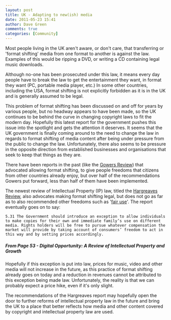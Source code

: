 ```yaml
---
layout: post
title: UK - Adapting to new(ish) media
date: 2011-05-23 15:41
author: Dave Green
comments: true
categories: [Community]
---
```


Most people living in the UK aren't aware, or don't care, that transferring or 'format shifting' media from one format to another is against the law. Examples of this would be ripping a DVD, or writing a CD containing legal music downloads.

Although no-one has been prosecuted under this law, it means every day people have to break the law to get the entertainment they want, in format they want (PC, portable media player, etc.) In some other countries, including the USA, format shifting is not explicitly forbidden as it is in the UK and is generally assumed to be legal.

This problem of format shifting has been discussed on and off for years by various people, but no headway appears to have been made, so the UK continues to be behind the curve in changing copyright laws to fit the modern day. Hopefully this latest report for the government pushes this issue into the spotlight and gets the attention it deserves. It seems that the UK government is finally coming around to the need to change the law in regards to format shifting of media content after being under pressure from the public to change the law. Unfortunately, there also seems to be pressure in the opposite direction from established businesses and organisations that seek to keep that things as they are.

There have been reports in the past (like the [Gowers Review](http://webarchive.nationalarchives.gov.uk/20100407010852/http://www.hm-treasury.gov.uk/gowers_review_index.htm)) that advocated allowing format shifting, to give people freedoms that citizens from other countries already enjoy, but over half of the recommendations Gowers put forward, less than half of them have been implemented.

The newest review of Intellectual Property (IP) law, titled the [Hargreaves Review](http://www.ipo.gov.uk/ipreview.htm), also advocates making format shifting legal, but does not go as far as to also recommended other freedoms such as '[fair use](http://www.copyright.gov/fls/fl102.html)'. The report eventually goes on to say:

    5.31 The Government should introduce an exception to allow individuals to make copies for their own and immediate family’s use on different media. Rights holders will be free to pursue whatever compensation the market will provide by taking account of consumers’ freedom to act in this way and by setting prices accordingly.

##### From Page 53 - Digital Opportunity: A Review of Intellectual Property and Growth

Hopefully if this exception is put into law, prices for music, video and other media will not increase in the future, as this practice of format shifting already goes on today and a reduction in revenues cannot be attributed to this exception being made law. Unfortunately, the reality is that we can probably expect a price hike, even if it's only slight.

The recommendations of the Hargreaves report may hopefully open the door to further reforms of intellectual property law in the future and bring the UK to a place that better reflects how media and other content covered by copyright and intellectual property law are used.
